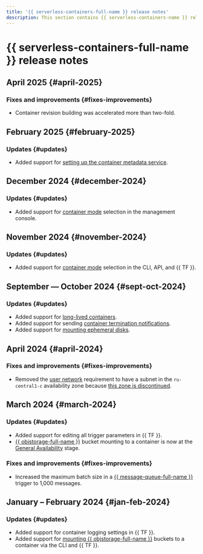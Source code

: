 ```yaml
---
title: '{{ serverless-containers-full-name }} release notes'
description: This section contains {{ serverless-containers-name }} release notes.
---
```


# {{ serverless-containers-full-name }} release notes

## April 2025 {#april-2025}

### Fixes and improvements {#fixes-improvements}

* Container revision building was accelerated more than two-fold.

## February 2025 {#february-2025}

### Updates {#updates}

* Added support for [setting up the container metadata service](operations/metadata-options.md).

## December 2024 {#december-2024}

### Updates {#updates}

* Added support for [container mode](operations/update-runtime.md#console_1) selection in the management console.

## November 2024 {#november-2024}

### Updates {#updates}

* Added support for [container mode](operations/update-runtime.md) selection in the CLI, API, and {{ TF }}.

## September — October 2024 {#sept-oct-2024}

### Updates {#updates}

* Added support for [long-lived containers](concepts/long-lived-containers.md).
* Added support for sending [container termination notifications](concepts/termination-notifications.md).
* Added support for [mounting ephemeral disks](concepts/mounting.md#mount-ephemeral-storage).

## April 2024 {#april-2024}

### Fixes and improvements {#fixes-improvements}

* Removed the [user network](concepts/networking#user-network) requirement to have a subnet in the `ru-central1-c` availability zone because [this zone is discontinued](../overview/concepts/region.md).

## March 2024 {#march-2024}

### Updates {#updates}

* Added support for editing all trigger parameters in {{ TF }}.
* [{{ objstorage-full-name }}](concepts/mounting.md) bucket mounting to a container is now at the [General Availability](../overview/concepts/launch-stages.md) stage.

### Fixes and improvements {#fixes-improvements}

* Increased the maximum batch size in a [{{ message-queue-full-name }}](concepts/trigger/ymq-trigger.md) trigger to 1,000 messages.

## January – February 2024 {#jan-feb-2024}

### Updates {#updates}

* Added support for container logging settings in {{ TF }}.
* Added support for [mounting {{ objstorage-full-name }}](concepts/mounting.md) buckets to a container via the CLI and {{ TF }}.
